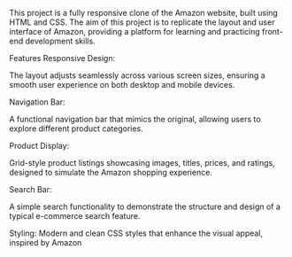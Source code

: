 This project is a fully responsive clone of the Amazon website, built using HTML and CSS. The aim of this project is to replicate the layout and user interface of Amazon, providing a platform for learning and practicing front-end development skills.

Features Responsive Design:

The layout adjusts seamlessly across various screen sizes, ensuring a smooth user experience on both desktop and mobile devices.

Navigation Bar:

A functional navigation bar that mimics the original, allowing users to explore different product categories.

Product Display:

Grid-style product listings showcasing images, titles, prices, and ratings, designed to simulate the Amazon shopping experience.

Search Bar:

A simple search functionality to demonstrate the structure and design of a typical e-commerce search feature.

Styling: Modern and clean CSS styles that enhance the visual appeal, inspired by Amazon
